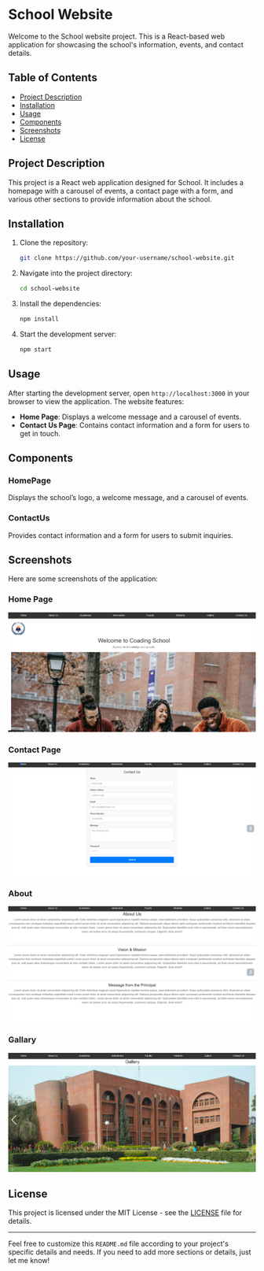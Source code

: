 # School Website

Welcome to the School website project. This is a React-based web application for showcasing the school's information, events, and contact details.

## Table of Contents

- [Project Description](#project-description)
- [Installation](#installation)
- [Usage](#usage)
- [Components](#components)
- [Screenshots](#screenshots)
- [License](#license)

## Project Description

This project is a React web application designed for School. It includes a homepage with a carousel of events, a contact page with a form, and various other sections to provide information about the school.

## Installation

1. Clone the repository:
    ```bash
    git clone https://github.com/your-username/school-website.git
    ```

2. Navigate into the project directory:
    ```bash
    cd school-website
    ```

3. Install the dependencies:
    ```bash
    npm install
    ```

4. Start the development server:
    ```bash
    npm start
    ```

## Usage

After starting the development server, open `http://localhost:3000` in your browser to view the application. The website features:

- **Home Page**: Displays a welcome message and a carousel of events.
- **Contact Us Page**: Contains contact information and a form for users to get in touch.

## Components

### HomePage

Displays the school’s logo, a welcome message, and a carousel of events.

### ContactUs

Provides contact information and a form for users to submit inquiries.

## Screenshots

Here are some screenshots of the application:

### Home Page
![Home Page](images/a.png)

### Contact Page
![Contact Page](images/d.png)

### About
![About Page](images/b.png)

### Gallary
![Gallary Page](images/c.png)

## License

This project is licensed under the MIT License - see the [LICENSE](LICENSE) file for details.

---

Feel free to customize this `README.md` file according to your project's specific details and needs. If you need to add more sections or details, just let me know!
